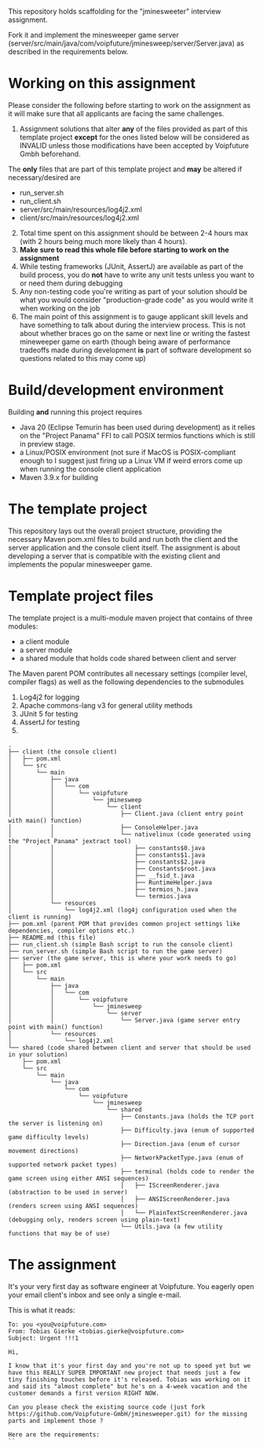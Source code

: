 This repository holds scaffolding for the "jminesweeter" interview assignment. 

Fork it and implement the minesweeper game server (server/src/main/java/com/voipfuture/jminesweep/server/Server.java) as described in the requirements below.

# Working on this assignment

Please consider the following before starting to work on the assignment as it will make sure that all applicants are 
facing the same challenges.

1. Assignment solutions that alter **any** of the files provided as part of this template project **except** for the ones listed below will be considered as INVALID unless those modifications have been accepted by Voipfuture Gmbh beforehand.

The **only** files that are part of this template project and **may** be altered if necessary/desired are
- run_server.sh
- run_client.sh
- server/src/main/resources/log4j2.xml
- client/src/main/resources/log4j2.xml

2. Total time spent on this assignment should be between 2-4 hours max (with 2 hours being much more likely than 4 hours).
3. **Make sure to read this whole file before starting to work on the assignment**
4. While testing frameworks (JUnit, AssertJ) are available as part of the build process, you do **not** have to write any unit tests
unless you want to or need them during debugging 
5. Any non-testing code you're writing as part of your solution should be what you would consider "production-grade code" as you would write it when working on the job
6. The main point of this assignment is to gauge applicant skill levels and have something to talk about during the interview process. 
This is not about whether braces go on the same or next line or writing the fastest mineweeper game on earth (though being aware of performance tradeoffs made during development **is** part of software development so questions related to this may come up)

# Build/development environment

Building **and** running this project requires 

- Java 20 (Eclipse Temurin has been used during development) as it relies on the "Project Panama" FFI 
to call POSIX termios functions which is still in preview stage.
- a Linux/POSIX environment (not sure if MacOS is POSIX-compliant enough to I suggest just firing up a Linux VM if weird
errors come up when running the console client application
- Maven 3.9.x for building

# The template project

This repository lays out the overall project structure, providing the necessary Maven pom.xml files to build and run both
the client and the server application and the console client itself. The assignment is about developing a server that is compatible
with the existing client and implements the popular minesweeper game.

# Template project files

The template project is a multi-module maven project that contains of three modules:

- a client module
- a server module
- a shared module that holds code shared between client and server 

The Maven parent POM contributes all necessary settings (compiler level, compiler flags) as well as the following dependencies to the submodules

1. Log4j2 for logging
2. Apache commons-lang v3 for general utility methods
3. JUnit 5 for testing
4. AssertJ for testing
5. 

```
.
├── client (the console client)
│   ├── pom.xml
│   └── src
│       └── main
│           ├── java
│           │   └── com
│           │       └── voipfuture
│           │           └── jminesweep
│           │               └── client
│           │                   ├── Client.java (client entry point with main() function)
│           │                   ├── ConsoleHelper.java
│           │                   └── nativelinux (code generated using the "Project Panama" jextract tool) 
│           │                       ├── constants$0.java
│           │                       ├── constants$1.java
│           │                       ├── constants$2.java
│           │                       ├── Constants$root.java
│           │                       ├── __fsid_t.java
│           │                       ├── RuntimeHelper.java
│           │                       ├── termios_h.java
│           │                       └── termios.java
│           └── resources
│               └── log4j2.xml (log4j configuration used when the client is running)
├── pom.xml (parent POM that provides common project settings like dependencies, compiler options etc.)
├── README.md (this file)
├── run_client.sh (simple Bash script to run the console client)
├── run_server.sh (simple Bash script to run the game server)
├── server (the game server, this is where your work needs to go)
│   ├── pom.xml
│   └── src
│       └── main
│           ├── java
│           │   └── com
│           │       └── voipfuture
│           │           └── jminesweep
│           │               └── server
│           │                   └── Server.java (game server entry point with main() function)
│           └── resources
│               └── log4j2.xml
└── shared (code shared between client and server that should be used in your solution)
    ├── pom.xml
    └── src
        └── main
            └── java
                └── com
                    └── voipfuture
                        └── jminesweep
                            └── shared
                                ├── Constants.java (holds the TCP port the server is listening on) 
                                ├── Difficulty.java (enum of supported game difficulty levels)
                                ├── Direction.java (enum of cursor movement directions)
                                ├── NetworkPacketType.java (enum of supported network packet types)
                                ├── terminal (holds code to render the game screen using either ANSI sequences)
                                │   ├── IScreenRenderer.java (abstraction to be used in server)
                                │   ├── ANSIScreenRenderer.java (renders screen using ANSI sequences)
                                │   └── PlainTextScreenRenderer.java  (debugging only, renders screen using plain-text)
                                └── Utils.java (a few utility functions that may be of use)                                
```

# The assignment

It's your very first day as software engineer at Voipfuture. You eagerly open your email client's inbox and see only a single e-mail.

This is what it reads:

```
To: you <you@voipfuture.com>
From: Tobias Gierke <tobias.gierke@voipfuture.com>
Subject: Urgent !!!1

Hi,

I know that it's your first day and you're not up to speed yet but we have this REALLY SUPER IMPORTANT new project that needs just a few tiny finishing touches before it's released. Tobias was working on it and said its "almost complete" but he's on a 4-week vacation and the customer demands a first version RIGHT NOW. 

Can you please check the existing source code (just fork https://github.com/Voipfuture-GmbH/jminesweeper.git) for the missing parts and implement those ?

Here are the requirements:
``



  

